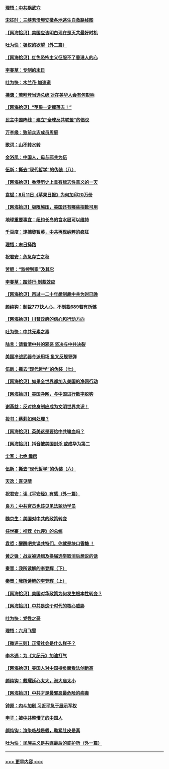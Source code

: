 #### [理悟：中共祸武穴](../pages/nsc993/n12333962.md?t=08160802) 
#### [宋征时：三峡若溃坝安徽各地逃生自救路线图](../pages/nsc993/n12332450.md?t=08160802) 
#### [【网海拾贝】美国应该明白现在是灭共最好时机](../pages/nsc993/n12332313.md?t=08160802) 
#### [吐为快：极权的欲望（外二篇）](../pages/nsc993/n12332089.md?t=08160802) 
#### [【网海拾贝】红色恐怖主义征服不了香港人的心](../pages/nsc993/n12329296.md?t=08160802) 
#### [李春草：专制的末日](../pages/nsc993/n12329079.md?t=08160802) 
#### [吐为快：木兰花‧加速道](../pages/nsc993/n12327366.md?t=08160802) 
#### [拂潇：若拜登当选总统 对在美华人会有何影响](../pages/nsc993/n12295996.md?t=08160802) 
#### [【网海拾贝】“苹果一定撑落去！”](../pages/nsc993/n12326784.md?t=08160802) 
#### [民主中国阵线：建立“全球反共联盟”的倡议](../pages/nsc993/n12324177.md?t=08160802) 
#### [万李缘：致前众志成员周庭](../pages/nsc993/n12324635.md?t=08160802) 
#### [歌词：山不转水转](../pages/nsc993/n12324599.md?t=08160802) 
#### [金浴凤：中国人，毋与邪共为伍](../pages/nsc993/n12324257.md?t=08160802) 
#### [伍新：撕去“现代哲学”的伪装（八）](../pages/nsc993/n12324188.md?t=08160802) 
#### [【网海拾贝】香港历史上具有标志性意义的一天](../pages/nsc993/n12324021.md?t=08160802) 
#### [袁斌：8月11日《苹果日报》为何加印20万份](../pages/nsc993/n12323955.md?t=08160802) 
#### [【网海拾贝】极限施压，美国还有哪些招数可用](../pages/nsc993/n12322512.md?t=08160802) 
#### [地球重要事宜：纽约长岛的含水层可以维持](../pages/nsc993/n12321844.md?t=08160802) 
#### [千百度：逮捕黎智英，中共再现纳粹的疯狂](../pages/nsc993/n12321777.md?t=08160802) 
#### [理悟：末日择路](../pages/nsc993/n12320812.md?t=08160802) 
#### [祝君安：危急存亡之秋](../pages/nsc993/n12320795.md?t=08160802) 
#### [苦胆：“监控到家”及其它](../pages/nsc993/n12320751.md?t=08160802) 
#### [李春草：踏莎行·制裁效应](../pages/nsc993/n12318290.md?t=08160802) 
#### [【网海拾贝】再过一二十年想制裁中共为时已晚](../pages/nsc993/n12318195.md?t=08160802) 
#### [颜纯钩：制裁777快人心，不制裁689若有所憾](../pages/nsc993/n12316912.md?t=08160802) 
#### [【网海拾贝】川普政府的信心和行动方向](../pages/nsc993/n12316673.md?t=08160802) 
#### [吐为快：中共元素之毒](../pages/nsc993/n12316547.md?t=08160802) 
#### [陆言：请看清中共的邪恶 坚决与中共决裂](../pages/nsc993/n12315784.md?t=08160802) 
#### [美国冷战武器今派用场 鱼叉反舰导弹](../pages/nsc993/n12316258.md?t=08160802) 
#### [伍新：撕去“现代哲学”的伪装（七）](../pages/nsc993/n12315846.md?t=08160802) 
#### [【网海拾贝】如果全世界都加入美国的净网行动](../pages/nsc993/n12315588.md?t=08160802) 
#### [【网海拾贝】美国净网，与中国进行数字脱钩](../pages/nsc993/n12312813.md?t=08160802) 
#### [谢燕益：反对终身制应成为文明世界共识！](../pages/nsc993/n12310465.md?t=08160802) 
#### [投书：蔡莉如何处理？](../pages/nsc993/n12310224.md?t=08160802) 
#### [【网海拾贝】英美这是要给中共输血吗？](../pages/nsc993/n12307646.md?t=08160802) 
#### [【网海拾贝】抖音被美国封杀 或成华为第二](../pages/nsc993/n12305277.md?t=08160802) 
#### [尘客：七绝 霹雳](../pages/nsc993/n12304053.md?t=08160802) 
#### [伍新：撕去“现代哲学”的伪装（六）](../pages/nsc993/n12303243.md?t=08160802) 
#### [天逸：喜见晴](../pages/nsc993/n12303226.md?t=08160802) 
#### [祝君安：读《平安经》有感（外一篇）](../pages/nsc993/n12303170.md?t=08160802) 
#### [良方：中共官员也该见见法轮功学员](../pages/nsc993/n12302985.md?t=08160802) 
#### [魏京生：美国对中共的政策转变](../pages/nsc993/n12302929.md?t=08160802) 
#### [任世豪：推荐《九评》的总统](../pages/nsc993/n12302838.md?t=08160802) 
#### [袁哲：醒醒吧共谍共特们，你就是块口香糖 ！](../pages/nsc993/n12302678.md?t=08160802) 
#### [黄之锋：战友被通缉及换届选举取消后想说的话](../pages/nsc993/n12302681.md?t=08160802) 
#### [秦晋：我所读解的李登辉（下）](../pages/nsc993/n12302171.md?t=08160802) 
#### [秦晋：我所读解的李登辉（上）](../pages/nsc993/n12301979.md?t=08160802) 
#### [【网海拾贝】美国对华政策为何发生根本性转变？](../pages/nsc993/n12302091.md?t=08160802) 
#### [【网海拾贝】中共是这个时代的核心威胁](../pages/nsc993/n12300541.md?t=08160802) 
#### [吐为快：党性之恶](../pages/nsc993/n12300263.md?t=08160802) 
#### [理悟：六月飞雪](../pages/nsc993/n12300243.md?t=08160802) 
#### [【微评三则】正常社会是什么样子？](../pages/nsc993/n12300228.md?t=08160802) 
#### [李木通：为《大纪元》加油打气](../pages/nsc993/n12280363.md?t=08160802) 
#### [【网海拾贝】美国人对中国持负面看法创新高](../pages/nsc993/n12298720.md?t=08160802) 
#### [颜纯钩：戴耀廷心太大，港大庙太小](../pages/nsc993/n12297682.md?t=08160802) 
#### [【网海拾贝】中共才是最邪恶最危险的病毒](../pages/nsc993/n12296470.md?t=08160802) 
#### [钟原：内斗加剧 习近平急于展示军权](../pages/nsc993/n12292544.md?t=08160802) 
#### [申子：被中共整懵了的中国人](../pages/nsc993/n12291389.md?t=08160802) 
#### [颜纯钩：渲染临战是假，勒紧肚皮是真](../pages/nsc993/n12290945.md?t=08160802) 
#### [吐为快：民族主义是共匪最后的庇护所（外一篇）](../pages/nsc993/n12290887.md?t=08160802) 

----
#### [ >>> 更早内容 <<< ](../indexes/nsc993-earlier.md)
